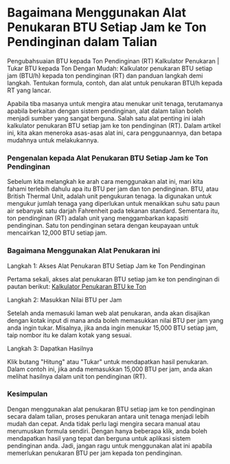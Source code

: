 Bagaimana Menggunakan Alat Penukaran BTU Setiap Jam ke Ton Pendinginan dalam Talian
===================================================================================

Pengubahsuaian BTU kepada Ton Pendinginan (RT) Kalkulator Penukaran | Tukar BTU kepada Ton Dengan Mudah: Kalkulator penukaran BTU setiap jam (BTU/h) kepada ton pendinginan (RT) dan panduan langkah demi langkah. Tentukan formula, contoh, dan alat untuk penukaran BTU/h kepada RT yang lancar.

Apabila tiba masanya untuk mengira atau menukar unit tenaga, terutamanya apabila berkaitan dengan sistem pendinginan, alat dalam talian boleh menjadi sumber yang sangat berguna. Salah satu alat penting ini ialah kalkulator penukaran BTU setiap jam ke ton pendinginan (RT). Dalam artikel ini, kita akan meneroka asas-asas alat ini, cara penggunaannya, dan betapa mudahnya untuk melakukannya.

### Pengenalan kepada Alat Penukaran BTU Setiap Jam ke Ton Pendinginan

Sebelum kita melangkah ke arah cara menggunakan alat ini, mari kita fahami terlebih dahulu apa itu BTU per jam dan ton pendinginan. BTU, atau British Thermal Unit, adalah unit pengukuran tenaga. Ia digunakan untuk mengukur jumlah tenaga yang diperlukan untuk menaikkan suhu satu paun air sebanyak satu darjah Fahrenheit pada tekanan standard. Sementara itu, ton pendinginan (RT) adalah unit yang menggambarkan kapasiti pendinginan. Satu ton pendinginan setara dengan keupayaan untuk mencairkan 12,000 BTU setiap jam.

### Bagaimana Menggunakan Alat Penukaran ini

Langkah 1: Akses Alat Penukaran BTU Setiap Jam ke Ton Pendinginan

Pertama sekali, akses alat penukaran BTU setiap jam ke ton pendinginan di pautan berikut: [Kalkulator Penukaran BTU ke Ton](https://www.onlinecalculatorsfree.com/ms/convert/btu-to-ton.html)

Langkah 2: Masukkan Nilai BTU per Jam

Setelah anda memasuki laman web alat penukaran, anda akan disajikan dengan kotak input di mana anda boleh memasukkan nilai BTU per jam yang anda ingin tukar. Misalnya, jika anda ingin menukar 15,000 BTU setiap jam, taip nombor itu ke dalam kotak yang sesuai.

Langkah 3: Dapatkan Hasilnya

Klik butang "Hitung" atau "Tukar" untuk mendapatkan hasil penukaran. Dalam contoh ini, jika anda memasukkan 15,000 BTU per jam, anda akan melihat hasilnya dalam unit ton pendinginan (RT).

### Kesimpulan

Dengan menggunakan alat penukaran BTU setiap jam ke ton pendinginan secara dalam talian, proses penukaran antara unit tenaga menjadi lebih mudah dan cepat. Anda tidak perlu lagi mengira secara manual atau merumuskan formula sendiri. Dengan hanya beberapa klik, anda boleh mendapatkan hasil yang tepat dan berguna untuk aplikasi sistem pendinginan anda. Jadi, jangan ragu untuk menggunakan alat ini apabila memerlukan penukaran BTU per jam kepada ton pendinginan.